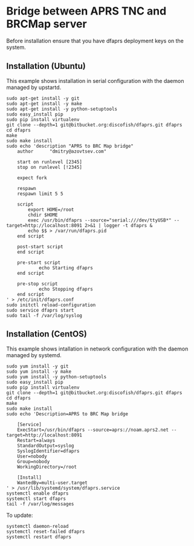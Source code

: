 Bridge between APRS TNC and BRCMap server
=========================================

Before installation ensure that you have dfaprs deployment keys on the system.

Installation (Ubuntu)
---------------------

This example shows installation in serial configuration with the daemon
managed by upstartd.

    sudo apt-get install -y git
    sudo apt-get install -y make
	sudo apt-get install -y python-setuptools
	sudo easy_install pip
	sudo pip install virtualenv
    git clone --depth=1 git@bitbucket.org:discofish/dfaprs.git dfaprs
    cd dfaprs
    make 
    sudo make install
    sudo echo 'description "APRS to BRC Map bridge"
		author      "dmitry@azovtsev.com"

		start on runlevel [2345]
		stop on runlevel [!2345]

		expect fork

		respawn
		respawn limit 5 5

		script
		    export HOME=/root
		    chdir $HOME
		    exec /usr/bin/dfaprs --source="serial:///dev/ttyUSB*" --target=http://localhost:8091 2>&1 | logger -t dfaprs &
		    echo $$ > /var/run/dfaprs.pid
		end script

		post-start script
		end script

		pre-start script
		        echo Starting dfaprs
		end script

		pre-stop script
		        echo Stopping dfaprs
		end script
	' > /etc/init/dfaprs.conf
	sudo initctl reload-configuration
	sudo service dfaprs start 
	sudo tail -f /var/log/syslog

Installation (CentOS) 
----------------------

This example shows intallation in network configuration with the daemon managed 
by systemd.

    sudo yum install -y git
    sudo yum install -y make
	sudo yum install -y python-setuptools
	sudo easy_install pip
	sudo pip install virtualenv
    git clone --depth=1 git@bitbucket.org:discofish/dfaprs.git dfaprs
    cd dfaprs
    make 
    sudo make install
    sudo echo 'Description=APRS to BRC Map bridge

		[Service]
		ExecStart=/usr/bin/dfaprs --source=aprs://noam.aprs2.net --target=http://localhost:8091
		Restart=always
		StandardOutput=syslog
		SyslogIdentifier=dfaprs
		User=nobody
		Group=nobody
		WorkingDirectory=/root

		[Install]
		WantedBy=multi-user.target
	' > /usr/lib/systemd/system/dfaprs.service
	systemctl enable dfaprs
	systemctl start dfaprs
	tail -f /var/log/messages

To update:
	
	systemctl daemon-reload
	systemctl reset-failed dfaprs
	systemctl restart dfaprs
